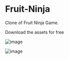 # Fruit-Ninja

Clone of Fruit Ninja Game.

Download the assets for free

![image](https://github.com/user-attachments/assets/74044890-fbee-423f-b39b-faf7a06f1155)


![image](https://github.com/user-attachments/assets/f67598f6-9421-4010-980c-b54bbd7a7feb)

 
